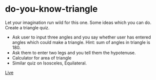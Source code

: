 # do-you-know-triangle
Let your imagination run wild for this one. Some ideas which you can do. Create a triangle quiz.

- Ask user to input three angles and you say whether user has entered angles which could make a triangle. Hint: sum of angles in triangle is 180.
- Ask them to enter two legs and you tell them the hypotenuse.
- Calculator for area of triangle
- Similar quiz on Isosceles, Equilateral.

[Live](https://do-you-know-triangle-jaak.netlify.app/)
